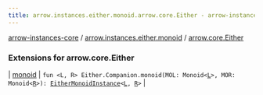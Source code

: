 ```yaml
---
title: arrow.instances.either.monoid.arrow.core.Either - arrow-instances-core
---
```


[arrow-instances-core](../../index.html) / [arrow.instances.either.monoid](../index.html) / [arrow.core.Either](./index.html)

### Extensions for arrow.core.Either

| [monoid](monoid.html) | `fun <L, R> Either.Companion.monoid(MOL: Monoid<`[`L`](monoid.html#L)`>, MOR: Monoid<`[`R`](monoid.html#R)`>): `[`EitherMonoidInstance`](../../arrow.instances/-either-monoid-instance/index.html)`<`[`L`](monoid.html#L)`, `[`R`](monoid.html#R)`>` |


